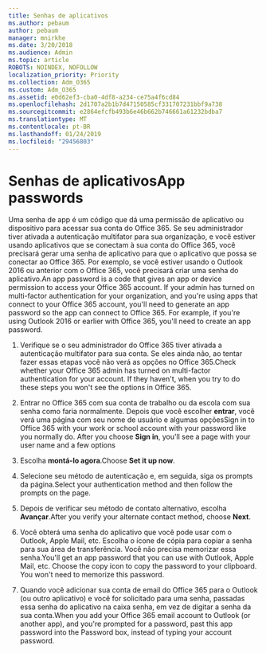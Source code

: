 ```yaml
---
title: Senhas de aplicativos
ms.author: pebaum
author: pebaum
manager: mnirkhe
ms.date: 3/20/2018
ms.audience: Admin
ms.topic: article
ROBOTS: NOINDEX, NOFOLLOW
localization_priority: Priority
ms.collection: Adm_O365
ms.custom: Adm_O365
ms.assetid: e0d62ef3-cba0-4df8-a234-ce75a4f6cd84
ms.openlocfilehash: 2d1707a2b1b7d47150585cf331707231bbf9a738
ms.sourcegitcommit: e2864efcfb493b6e46b662b746661a61232bdba7
ms.translationtype: MT
ms.contentlocale: pt-BR
ms.lasthandoff: 01/24/2019
ms.locfileid: "29456803"
---
```

# <a name="app-passwords"></a><span data-ttu-id="7fca8-102">Senhas de aplicativos</span><span class="sxs-lookup"><span data-stu-id="7fca8-102">App passwords</span></span>

<span data-ttu-id="7fca8-p101">Uma senha de app é um código que dá uma permissão de aplicativo ou dispositivo para acessar sua conta do Office 365. Se seu administrador tiver ativada a autenticação multifator para sua organização, e você estiver usando aplicativos que se conectam à sua conta do Office 365, você precisará gerar uma senha de aplicativo para que o aplicativo que possa se conectar ao Office 365. Por exemplo, se você estiver usando o Outlook 2016 ou anterior com o Office 365, você precisará criar uma senha do aplicativo.</span><span class="sxs-lookup"><span data-stu-id="7fca8-p101">An app password is a code that gives an app or device permission to access your Office 365 account. If your admin has turned on multi-factor authentication for your organization, and you're using apps that connect to your Office 365 account, you'll need to generate an app password so the app can connect to Office 365. For example, if you're using Outlook 2016 or earlier with Office 365, you'll need to create an app password.</span></span>
  
1. <span data-ttu-id="7fca8-p102">Verifique se o seu administrador do Office 365 tiver ativada a autenticação multifator para sua conta. Se eles ainda não, ao tentar fazer essas etapas você não verá as opções no Office 365.</span><span class="sxs-lookup"><span data-stu-id="7fca8-p102">Check whether your Office 365 admin has turned on multi-factor authentication for your account. If they haven't, when you try to do these steps you won't see the options in Office 365.</span></span>
    
2. <span data-ttu-id="7fca8-p103">Entrar no Office 365 com sua conta de trabalho ou da escola com sua senha como faria normalmente. Depois que você escolher **entrar**, você verá uma página com seu nome de usuário e algumas opções</span><span class="sxs-lookup"><span data-stu-id="7fca8-p103">Sign in to Office 365 with your work or school account with your password like you normally do. After you choose **Sign in**, you'll see a page with your user name and a few options</span></span> 
    
3. <span data-ttu-id="7fca8-110">Escolha **montá-lo agora**.</span><span class="sxs-lookup"><span data-stu-id="7fca8-110">Choose **Set it up now**.</span></span> 
    
4. <span data-ttu-id="7fca8-111">Selecione seu método de autenticação e, em seguida, siga os prompts da página.</span><span class="sxs-lookup"><span data-stu-id="7fca8-111">Select your authentication method and then follow the prompts on the page.</span></span>
    
5. <span data-ttu-id="7fca8-112">Depois de verificar seu método de contato alternativo, escolha **Avançar**.</span><span class="sxs-lookup"><span data-stu-id="7fca8-112">After you verify your alternate contact method, choose **Next**.</span></span> 
    
6. <span data-ttu-id="7fca8-p104">Você obterá uma senha do aplicativo que você pode usar com o Outlook, Apple Mail, etc. Escolha o ícone de cópia para copiar a senha para sua área de transferência. Você não precisa memorizar essa senha.</span><span class="sxs-lookup"><span data-stu-id="7fca8-p104">You'll get an app password that you can use with Outlook, Apple Mail, etc. Choose the copy icon to copy the password to your clipboard. You won't need to memorize this password.</span></span> 
    
7. <span data-ttu-id="7fca8-115">Quando você adicionar sua conta de email do Office 365 para o Outlook (ou outro aplicativo) e você for solicitado para uma senha, passadas essa senha do aplicativo na caixa senha, em vez de digitar a senha da sua conta.</span><span class="sxs-lookup"><span data-stu-id="7fca8-115">When you add your Office 365 email account to Outlook (or another app), and you're prompted for a password, past this app password into the Password box, instead of typing your account password.</span></span> 
    

